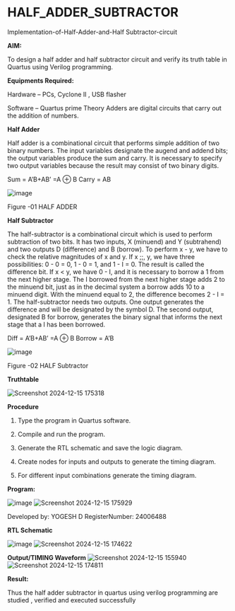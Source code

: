 # HALF_ADDER_SUBTRACTOR

Implementation-of-Half-Adder-and-Half Subtractor-circuit

**AIM:**

To design a half adder and half subtractor circuit and verify its truth table in Quartus using Verilog programming.

**Equipments Required:**

Hardware – PCs, Cyclone II , USB flasher 

Software – Quartus prime Theory Adders are digital circuits that carry out the addition of numbers.

**Half Adder**

Half adder is a combinational circuit that performs simple addition of two binary numbers. The input variables designate the augend and addend bits; the output variables produce the sum and carry. It is necessary to specify two output variables because the result may consist of two binary digits.

Sum = A’B+AB’ =A ⊕ B Carry = AB

![image](https://github.com/naavaneetha/HALF_ADDER_SUBTRACTOR/assets/154305477/bd4a0b2c-cdbc-4184-ab08-81578f121e1f)

Figure -01 HALF ADDER

**Half Subtractor**

The half-subtractor is a combinational circuit which is used to perform subtraction of two bits. It has two inputs, X (minuend) and Y (subtrahend) and two outputs D (difference) and B (borrow). To perform x - y, we have to check the relative magnitudes of x and y. If x ;;, y, we have three possibilities: 0 - 0 = 0, 1 - 0 = 1, and 1 - I = 0. The result is called the difference bit. If x < y, we have 0 - I, and it is necessary to borrow a 1 from the next higher stage. The I borrowed from the next higher stage adds 2 to the minuend bit, just as in the decimal system a borrow adds 10 to a minuend digit. With the minuend equal to 2, the difference becomes 2 - I = 1. The half-subtractor needs two outputs. One output generates the difference and will be designated by the symbol D. The second output, designated B for borrow, generates the binary signal that informs the next stage that a I has been borrowed. 

Diff = A’B+AB’ =A ⊕ B
Borrow = A’B

 ![image](https://github.com/naavaneetha/HALF_ADDER_SUBTRACTOR/assets/154305477/d76b099c-513f-4e7c-843a-e2fd028a531a)

Figure -02 HALF Subtractor

**Truthtable**

![Screenshot 2024-12-15 175318](https://github.com/user-attachments/assets/0a016cc9-c954-4656-a4bc-3b8a48884f3f)


**Procedure**

1.	Type the program in Quartus software.

2.	Compile and run the program.

3.	Generate the RTL schematic and save the logic diagram.

4.	Create nodes for inputs and outputs to generate the timing diagram.

5.	For different input combinations generate the timing diagram.


**Program:**

![image](https://github.com/user-attachments/assets/51585daf-0f35-40ab-ad72-32598680b325)
![Screenshot 2024-12-15 175929](https://github.com/user-attachments/assets/d8bcf04e-8abb-4050-a90f-6491aff39c11)




Developed by: YOGESH D RegisterNumber: 24006488

**RTL Schematic**

![image](https://github.com/user-attachments/assets/99845e41-4a11-4567-a59e-7c908d572293)
![Screenshot 2024-12-15 174622](https://github.com/user-attachments/assets/a9130c7d-6d54-4113-a3c3-7682271ae139)





**Output/TIMING Waveform**
![Screenshot 2024-12-15 155940](https://github.com/user-attachments/assets/535458e0-3685-4619-bd10-6e2b45d6624e)
![Screenshot 2024-12-15 174811](https://github.com/user-attachments/assets/6465e734-e9f9-4c40-a64b-37d7fc9e347a)



**Result:**

Thus the half adder subtractor in quartus using verilog programming are studied , verified
and executed successfully
